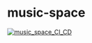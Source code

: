 # music-space

[![music_space_CI_CD](https://github.com/olyflower/music-space/actions/workflows/django_ci_cd.yml/badge.svg)](https://github.com/olyflower/music-space/actions/workflows/django_ci_cd.yml)